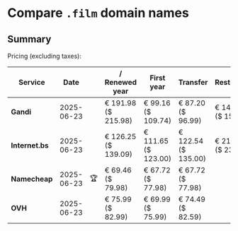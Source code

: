 # Compare `.film` domain names

## Summary

Pricing (excluding taxes):

| Service | Date |  | / Renewed year | First year | Transfer | Restoration |
|--|--|--|--|--|--|--|
| **Gandi** | 2025-06-23 |  | € 191.98<br>($ 215.98) | € 99.16<br>($ 109.74) | € 87.20<br>($ 96.99) | € 144.16<br>($ 159.79) |
| **Internet.bs** | 2025-06-23 |  | € 126.25<br>($ 139.09) | € 111.65<br>($ 123.00) | € 122.54<br>($ 135.00) | € 217.05<br>($ 239.09) |
| **Namecheap** | 2025-06-23 | 🏆 | € 69.46<br>($ 79.98) | € 67.72<br>($ 77.98) | € 67.72<br>($ 77.98) |  |
| **OVH** | 2025-06-23 |  | € 75.99<br>($ 82.99) | € 69.99<br>($ 75.99) | € 74.49<br>($ 82.59) |  |
